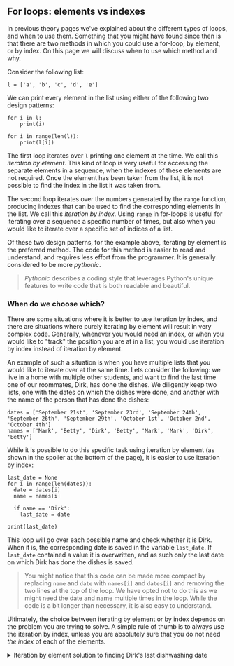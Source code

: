 ## For loops: elements vs indexes

In previous theory pages we've explained about the different types of loops, and when to use them. Something that you might have found since then is that there are two methods in which you could use a for-loop; by element, or by index. On this page we will discuss when to use which method and why.

Consider the following list:

```
l = ['a', 'b', 'c', 'd', 'e']
```

We can print every element in the list using either of the following two design patterns:

    for i in l:
        print(i)

    for i in range(len(l)):
        print(l[i])

The first loop iterates over `l` printing one element at the time. We call this _iteration by element_. This kind of loop is very useful for accessing the separate elements in a sequence, when the indexes of these elements are not required. Once the element has been taken from the list, it is not possible to find the index in the list it was taken from.

The second loop iterates over the numbers generated by the `range` function, producing indexes that can be used to find the corresponding elements in the list. We call this _iteration by index_. Using `range` in for-loops is useful for iterating over a sequence a specific number of times, but also when you would like to iterate over a specific set of indices of a list.

Of these two design patterns, for the example above, iterating by element is the preferred method. The code for this method is easier to read and understand, and requires less effort from the programmer. It is generally considered to be more _pythonic_.

> _Pythonic_ describes a coding style that leverages Python's unique features to write code that is both readable and beautiful.

### When do we choose which?

There are some situations where it is better to use iteration by index, and there are situations where purely iterating by element will result in very complex code. Generally, whenever you would need an index, or when you would like to "track" the position you are at in a list, you would use iteration by index instead of iteration by element.

An example of such a situation is when you have multiple lists that you would like to iterate over at the same time. Lets consider the following: we live in a home with multiple other students, and want to find the last time one of our roommates, Dirk, has done the dishes. We diligently keep two lists, one with the dates on which the dishes were done, and another with the name of the person that has done the dishes:

    dates = ['September 21st', 'September 23rd', 'September 24th', 'September 26th', 'September 29th', 'October 1st', 'October 2nd', 'October 4th']
    names = ['Mark', 'Betty', 'Dirk', 'Betty', 'Mark', 'Mark', 'Dirk', 'Betty']

While it is possible to do this specific task using iteration by element (as shown in the spoiler at the bottom of the page), it is easier to use iteration by index:

    last_date = None
    for i in range(len(dates)):
      date = dates[i]
      name = names[i]

      if name == 'Dirk':
        last_date = date

    print(last_date)

This loop will go over each possible name and check whether it is Dirk. When it is, the corresponding date is saved in the variable `last_date`. If `last_date` contained a value it is overwritten, and as such only the last date on which Dirk has done the dishes is saved.

> You might notice that this code can be made more compact by replacing `name` and `date` with `names[i]` and `dates[i]` and removing the two lines at the top of the loop. We have opted not to do this as we might need the date and name multiple times in the loop. While the code is a bit longer than necessary, it is also easy to understand.

Ultimately, the choice between iterating by element or by index depends on the problem you are trying to solve. A simple rule of thumb is to always use the iteration by index, unless you are absolutely sure that you do not need _the index_ of each of the elements.

<details markdown="1"><summary  markdown="span">Iteration by element solution to finding Dirk's last dishwashing date</summary>
    index = 0

    for name in names:
      if name == 'Dirk':
        date = dates[index]
        last_date = date
      index += 1

    print(last_date)

As you can see this solution requires you to introduce some form of counter. This is sensitive to mistakes, as the location of the line where `index` is increased is crucial to the correct functioning of the code. The version of this code where iteration by index is used is easier to understand, and as such is preferred.
</details>
